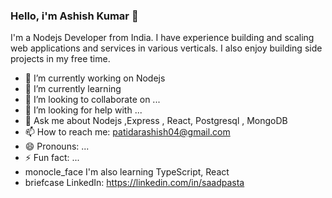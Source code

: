### Hello, i'm Ashish Kumar  👋
I'm a Nodejs Developer from India. I have experience building and scaling web applications and services in various verticals. I also enjoy building side projects in my free time.

- 🔭 I’m currently working on Nodejs
- 🌱 I’m currently learning 
- 👯 I’m looking to collaborate on ...
- 🤔 I’m looking for help with ...
- 💬 Ask me about Nodejs ,Express , React, Postgresql , MongoDB
- 📫 How to reach me: patidarashish04@gmail.com
- 😄 Pronouns: ...
- ⚡ Fun fact: ...
- monocle_face I'm also learning TypeScript, React
- briefcase LinkedIn: https://linkedin.com/in/saadpasta
